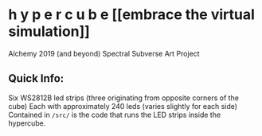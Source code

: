 # h y p e r c u b e  [[embrace the virtual simulation]]

Alchemy 2019 (and beyond) Spectral Subverse Art Project

## Quick Info:

Six WS2812B led strips (three originating from opposite corners of the cube)
Each with approximately 240 leds (varies slightly for each side)
Contained in `/src/` is the code that runs the LED strips inside the hypercube.
